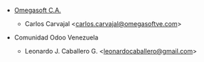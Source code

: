 - [Omegasoft C.A.](https://www.omegasoftve.com/)
  - Carlos Carvajal \<<carlos.carvajal@omegasoftve.com>\>

- Comunidad Odoo Venezuela
  - Leonardo J. Caballero G. \<<leonardocaballero@gmail.com>\>
